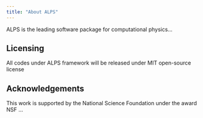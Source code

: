 ```yaml
---
title: "About ALPS"
---
```


ALPS is the leading software package for computational physics...

## Licensing

All codes under ALPS framework will be released under MIT open-source license

## Acknowledgements

This work is supported by the National Science Foundation under the award NSF ... 
